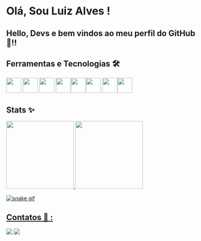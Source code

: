 # Olá, Sou Luiz Alves !
## Hello, Devs e bem vindos ao meu perfil do GitHub 👋!!

## Ferramentas e Tecnologias 🛠

<img loading="lazy" src="https://cdn.jsdelivr.net/gh/devicons/devicon/icons/git/git-original.svg" width="40" height="40"/> <img src="https://cdn.jsdelivr.net/gh/devicons/devicon@latest/icons/azuresqldatabase/azuresqldatabase-original.svg" width="40" height="40" /> <img src="https://cdn.jsdelivr.net/gh/devicons/devicon@latest/icons/css3/css3-original-wordmark.svg" width="40" height="40" /> <img src="https://cdn.jsdelivr.net/gh/devicons/devicon@latest/icons/javascript/javascript-original.svg" width="40" height="40" /><img src="https://cdn.jsdelivr.net/gh/devicons/devicon@latest/icons/python/python-original.svg" width="40" height="40" /><img src="https://cdn.jsdelivr.net/gh/devicons/devicon@latest/icons/pandas/pandas-original-wordmark.svg" width="40" height="40" /> <img src="https://cdn.jsdelivr.net/gh/devicons/devicon@latest/icons/numpy/numpy-original-wordmark.svg" width="40" height="40" /><img src="https://cdn.jsdelivr.net/gh/devicons/devicon@latest/icons/jupyter/jupyter-original.svg"  width="40" height="40" />

          
<h2> Stats ✨  </h2>
<div>
<a href="https://github.com/seu-usuário-aqui">
<img loading="lazy" height="180em" src="https://github-readme-stats.vercel.app/api/top-langs/?username=lf-all&layout=compact&langs_count=7&theme=dracula"/>
<img loading="lazy" height="180em" src="https://github-readme-stats.vercel.app/api?username=lf-all&show_icons=true&theme=dracula&include_all_commits=true&count_private=true"/>
</div>

![snake gif](https://github.com/lf-all/lf-all/blob/output/github-snake.svg)


## Contatos 📩 :

<div>
<a href = "mailto:=lfalves@hotmail.com.br"><img loading="lazy" src="https://img.shields.io/badge/Gmail-D14836?style=for-the-badge&logo=gmail&logoColor=white" target="_blank"></a> 
<a href="http://www.linkedin.com/in/lfall" target="_blank"><img loading="lazy" src="https://img.shields.io/badge/-LinkedIn-%230077B5?style=for-the-badge&logo=linkedin&logoColor=white" target="_blank"></a>    
</div>


